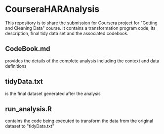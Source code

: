 CourseraHARAnalysis
===================

This repository is to share the submission for Coursera project for "Getting and Cleaning Data" course. It contains a transformation program code, its description, final tidy data set and the associated codebook.


## CodeBook.md
provides the details of the complete analysis including the context and data definitions

## tidyData.txt
is the final dataset generated after the analysis

## run_analysis.R 
contains the code being executed to transform the data from the original dataset to "tidyData.txt"